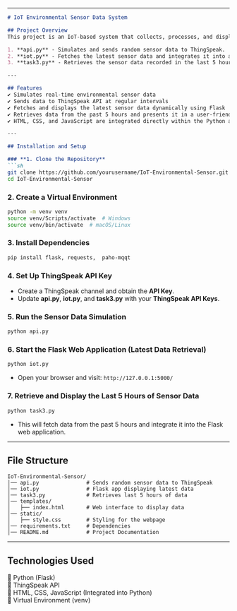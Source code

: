 
---

```md
# IoT Environmental Sensor Data System  

## Project Overview  
This project is an IoT-based system that collects, processes, and displays environmental sensor data from **ThingSpeak**. It consists of three main components:  

1. **api.py** - Simulates and sends random sensor data to ThingSpeak.  
2. **iot.py** - Fetches the latest sensor data and integrates it into a Flask web application.  
3. **task3.py** - Retrieves the sensor data recorded in the last 5 hours from ThingSpeak and displays it on the web application.  

---

## Features  
✔️ Simulates real-time environmental sensor data  
✔️ Sends data to ThingSpeak API at regular intervals  
✔️ Fetches and displays the latest sensor data dynamically using Flask  
✔️ Retrieves data from the past 5 hours and presents it in a user-friendly format  
✔️ HTML, CSS, and JavaScript are integrated directly within the Python application  

---

## Installation and Setup  

### **1. Clone the Repository**  
```sh
git clone https://github.com/yourusername/IoT-Environmental-Sensor.git
cd IoT-Environmental-Sensor
```

### **2. Create a Virtual Environment**  
```sh
python -m venv venv
source venv/Scripts/activate  # Windows
source venv/bin/activate  # macOS/Linux
```

### **3. Install Dependencies**  
```sh
pip install flask, requests,  paho-mqqt
```

### **4. Set Up ThingSpeak API Key**  
- Create a ThingSpeak channel and obtain the **API Key**.
- Update **api.py**, **iot.py**, and **task3.py** with your **ThingSpeak API Keys**.

### **5. Run the Sensor Data Simulation**  
```sh
python api.py
```

### **6. Start the Flask Web Application (Latest Data Retrieval)**  
```sh
python iot.py
```
- Open your browser and visit: `http://127.0.0.1:5000/`

### **7. Retrieve and Display the Last 5 Hours of Sensor Data**  
```sh
python task3.py
```
- This will fetch data from the past 5 hours and integrate it into the Flask web application.

---

## File Structure  
```
IoT-Environmental-Sensor/
│── api.py               # Sends random sensor data to ThingSpeak
│── iot.py               # Flask app displaying latest data
│── task3.py             # Retrieves last 5 hours of data
│── templates/           
│   ├── index.html       # Web interface to display data
│── static/              
│   ├── style.css        # Styling for the webpage
│── requirements.txt     # Dependencies
│── README.md            # Project Documentation
```

---

## Technologies Used  
🔹 Python (Flask)  
🔹 ThingSpeak API  
🔹 HTML, CSS, JavaScript (Integrated into Python)  
🔹 Virtual Environment (venv)  

